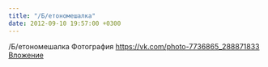```yaml
---
title: "/Б/етономешалка"
date: 2012-09-10 19:57:00 +0300
---
```


/Б/етономешалка
Фотография
<a class="vk-attach" href="https://vk.com/photo-7736865_288871833">https://vk.com/photo-7736865_288871833</a>
<a class="vk-attach" href="https://vk.com/photo-7736865_288871833">Вложение</a>

